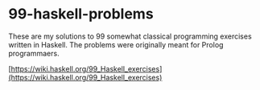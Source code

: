 # 99-haskell-problems

These are my solutions to 99 somewhat classical programming exercises written in Haskell.
The problems were originally meant for Prolog programmaers.

[https://wiki.haskell.org/99_Haskell_exercises](https://wiki.haskell.org/99_Haskell_exercises)
